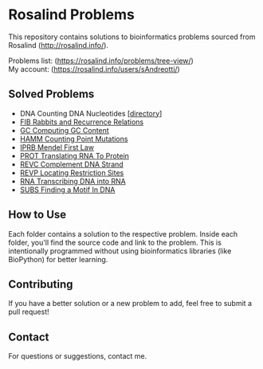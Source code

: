 # Rosalind Problems

This repository contains solutions to bioinformatics problems sourced from Rosalind (http://rosalind.info/).

Problems list: (https://rosalind.info/problems/tree-view/)\
My account: (https://rosalind.info/users/sAndreotti/)

## Solved Problems

- DNA Counting DNA Nucleotides [[directory](DNA_Counting_DNA_Nucleotides/)]
- [FIB Rabbits and Recurrence Relations](FIB_Rabbits_and_Recurrence_Relations/)
- [GC Computing GC Content](GC_Computing_GC_Content/)
- [HAMM Counting Point Mutations](HAMM_Counting_Point_Mutations/)
- [IPRB Mendel First Law](IPRB_Mendel_First_Law/)
- [PROT Translating RNA To Protein](PROT_Translating_RNA_Into_Protein/)
- [REVC Complement DNA Strand](REVC_Complement_DNA_strand/)
- [REVP Locating Restriction Sites](REVP_Locating_Restriction_Sites/)
- [RNA Transcribing DNA into RNA](RNA_Transcribing_DNA_into_RNA/)
- [SUBS Finding a Motif In DNA](SUBS_Finding_a_Motif_In_DNA/)

## How to Use

Each folder contains a solution to the respective problem. Inside each folder, you'll find the source code and link to the problem.
This is intentionally programmed without using bioinformatics libraries (like BioPython) for better learning.

## Contributing

If you have a better solution or a new problem to add, feel free to submit a pull request!

## Contact

For questions or suggestions, contact me.
